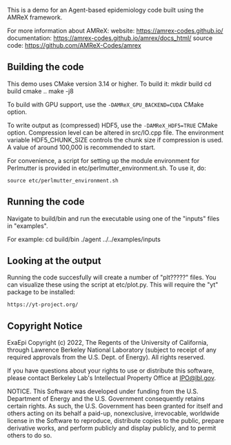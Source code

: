 This is a demo for an Agent-based epidemiology code built using the AMReX framework.

For more information about AMReX:
    website: https://amrex-codes.github.io/
    documentation: https://amrex-codes.github.io/amrex/docs_html/
    source code: https://github.com/AMReX-Codes/amrex

## Building the code

This demo uses CMake version 3.14 or higher. To build it:
     mkdir build
     cd build
     cmake ..
     make -j8

To build with GPU support, use the `-DAMReX_GPU_BACKEND=CUDA` CMake option.

To write output as (compressed) HDF5, use the `-DAMReX_HDF5=TRUE` CMake option.
Compression level can be altered in src/IO.cpp file. The environment variable
HDF5_CHUNK_SIZE controls the chunk size if compression is used. A value of 
around 100,000 is recommended to start.

For convenience, a script for setting up the module environment for Perlmutter is
provided in etc/perlmutter_environment.sh. To use it, do:

    source etc/perlmutter_environment.sh

## Running the code

Navigate to build/bin and run the executable using one of the "inputs" files in "examples".

For example:
    cd build/bin
    ./agent ../../examples/inputs

## Looking at the output

Running the code succesfully will create a number of "plt?????" files. You can visualize
these using the script at etc/plot.py. This will require the "yt" package to be installed:

    https://yt-project.org/

## Copyright Notice

ExaEpi Copyright (c) 2022, The Regents of the University of California,
through Lawrence Berkeley National Laboratory (subject to receipt of
any required approvals from the U.S. Dept. of Energy). All rights reserved.

If you have questions about your rights to use or distribute this software,
please contact Berkeley Lab's Intellectual Property Office at
IPO@lbl.gov.

NOTICE.  This Software was developed under funding from the U.S. Department
of Energy and the U.S. Government consequently retains certain rights.  As
such, the U.S. Government has been granted for itself and others acting on
its behalf a paid-up, nonexclusive, irrevocable, worldwide license in the
Software to reproduce, distribute copies to the public, prepare derivative
works, and perform publicly and display publicly, and to permit others to do so.
